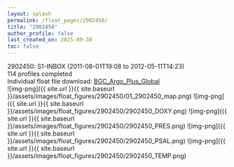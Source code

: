 ```yaml
---
layout: splash
permalink: /float_pages/2902450/
title: "2902450"
author_profile: false
last_created_on: 2025-09-30
toc: false
---
```

 
2902450: S1-INBOX (2011-08-01T19:08 to 2012-05-11T14:23)\
114 profiles completed\
Individual float file download: [BGC_Argo_Plus_Global](https://ftp.soest.hawaii.edu/bgc_argo_plus/Individual_Floats/outliers_removed/2902450_Sprof_processed.nc)\
![img-png]({{ site.url }}{{ site.baseurl }}/assets/images/float_figures/2902450/01_2902450_map.png)
![img-png]({{ site.url }}{{ site.baseurl }}/assets/images/float_figures/2902450/2902450_DOXY.png)
![img-png]({{ site.url }}{{ site.baseurl }}/assets/images/float_figures/2902450/2902450_PRES.png)
![img-png]({{ site.url }}{{ site.baseurl }}/assets/images/float_figures/2902450/2902450_PSAL.png)
![img-png]({{ site.url }}{{ site.baseurl }}/assets/images/float_figures/2902450/2902450_TEMP.png)
